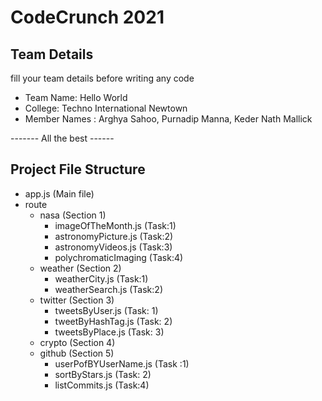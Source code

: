 # CodeCrunch 2021

## Team Details

fill your team details before writing any code

- Team Name: Hello World
- College: Techno International Newtown
- Member Names : Arghya Sahoo, Purnadip Manna, Keder Nath Mallick


------- All the best ------


## Project File Structure

- app.js (Main file)
- route
    - nasa (Section 1)
        - imageOfTheMonth.js (Task:1)
        - astronomyPicture.js (Task:2)
        - astronomyVideos.js (Task:3)
        - polychromaticImaging (Task:4)
    - weather (Section 2)
        - weatherCity.js (Task:1)
        - weatherSearch.js (Task:2)
    - twitter (Section 3)
        - tweetsByUser.js (Task: 1)
        - tweetByHashTag.js (Task: 2)
        - tweetsByPlace.js (Task: 3)
    - crypto (Section 4)
    - github (Section 5)
        - userPofBYUserName.js (Task :1)
        - sortByStars.js (Task: 2)
        - listCommits.js (Task:4)


